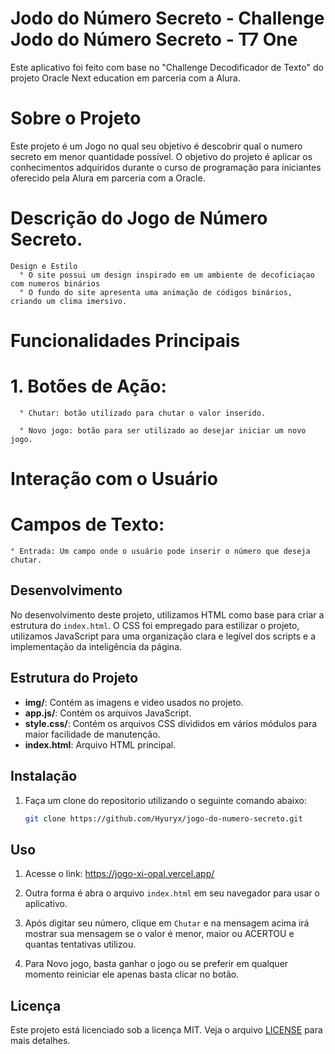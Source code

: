 # Jodo do Número Secreto - Challenge Jodo do Número Secreto - T7 One

Este aplicativo foi feito com base no "Challenge Decodificador de Texto" do projeto Oracle Next education em parceria com a Alura.

# Sobre o Projeto

Este projeto é um Jogo no qual seu objetivo é descobrir qual o numero secreto em menor quantidade possível. O objetivo do projeto é aplicar os conhecimentos adquiridos durante o curso de programação para iniciantes oferecido pela Alura em parceria com a Oracle.

# Descrição do Jogo de Número Secreto.
    Design e Estilo
      ° O site possui um design inspirado em um ambiente de decoficiaçao com numeros binários
      ° O fundo do site apresenta uma animação de códigos binários, criando um clima imersivo.

# Funcionalidades Principais

# 1. Botões de Ação:

      ° Chutar: botão utilizado para chutar o valor inserido.

      ° Novo jogo: botão para ser utilizado ao desejar iniciar um novo jogo.


# Interação com o Usuário
  # Campos de Texto:
    ° Entrada: Um campo onde o usuário pode inserir o número que deseja chutar.


## Desenvolvimento

No desenvolvimento deste projeto, utilizamos HTML como base para criar a estrutura do `index.html`. O CSS foi empregado para estilizar o projeto, utilizamos JavaScript para uma organização clara e legível dos scripts e a implementação da inteligência da página.

## Estrutura do Projeto

- **img/**: Contém as imagens e video usados no projeto.
- **app.js/**: Contém os arquivos JavaScript.
- **style.css/**: Contém os arquivos CSS divididos em vários módulos para maior facilidade de manutenção.
- **index.html**: Arquivo HTML principal.

## Instalação

1. Faça um clone do repositorio utilizando o seguinte comando abaixo:
    ```sh
    git clone https://github.com/Hyuryx/jogo-do-numero-secreto.git
    ```
    
## Uso
1. Acesse o link: https://jogo-xi-opal.vercel.app/

2. Outra forma é abra o arquivo `index.html` em seu navegador para usar o aplicativo.

3. Após digitar seu número, clique em `Chutar` e na mensagem acima irá mostrar sua mensagem se o valor é menor, maior ou ACERTOU e quantas tentativas utilizou.

4. Para Novo jogo, basta ganhar o jogo ou se preferir em qualquer momento reiniciar ele apenas basta clicar no botão.




## Licença

Este projeto está licenciado sob a licença MIT. Veja o arquivo [LICENSE](LICENSE) para mais detalhes.
